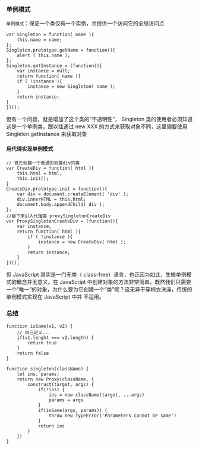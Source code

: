 ### 单例模式
`单例模式`：保证一个类仅有一个实例，并提供一个访问它的全局访问点
```
var Singleton = function( name ){
    this.name = name;
};
Singleton.prototype.getName = function(){
    alert ( this.name );
};
Singleton.getInstance = (function(){
    var instance = null;
    return function( name ){
    if ( !instance ){
        instance = new Singleton( name );
    }
    return instance;
}
})();
```
但有一个问题，就是增加了这个类的“不透明性”， Singleton 类的使用者必须知道这是一个单例类，跟以往通过 new XXX 的方式来获取对象不同，这里偏要使用 Singleton.getInstance 来获取对象
#### 用代理实现单例模式
```
// 首先创建一个普通的创建div的类
var CreateDiv = function( html ){
    this.html = html;
    this.init();
}
CreateDiv.prototype.init = function(){
    var div = document.createElement( 'div' );
    div.innerHTML = this.html;
    document.body.appendChild( div );
};
//接下来引入代理类 proxySingletonCreateDiv
var ProxySingletonCreateDiv = (function(){
    var instance;
    return function( html ){
        if ( !instance ){
            instance = new CreateDiv( html );
        }
        return instance;
    }
})();
```
但 JavaScript 其实是一门无类（ class-free）语言，也正因为如此，生搬单例模式的概念并无意义。在 JavaScript 中创建对象的方法非常简单，既然我们只需要一个“唯一”的对象，为什么要为它创建一个“类”呢？这无异于穿棉衣洗澡，传统的单例模式实现在 JavaScript 中并
不适用。
### 总结
```
function isSame(v1, v2) {
    // 自己定义...
    if(v1.lenght === v2.length) {
        return true
    }
    return false
}

function singleton(className) {
    let ins, params;
    return new Proxy(className, {
        construct(target, args) {
            if(!ins) {
                ins = new className(target, ...args)
                params = args
            }
            if(isSame(args, params)) {
                throw new TypeError('Parameters cannot be same')
            }
            return ins
        }
    })
}
```